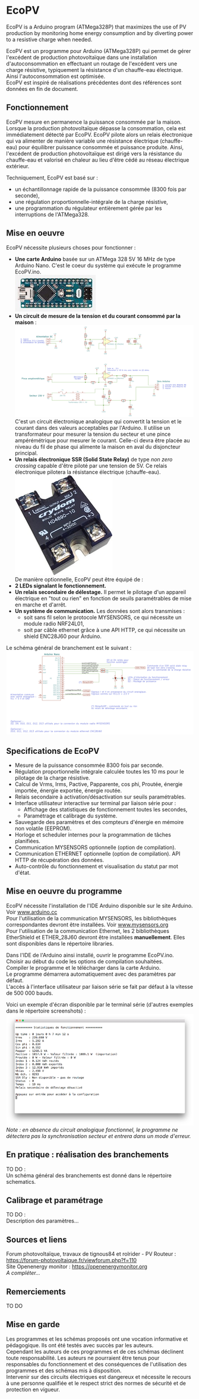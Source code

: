 # EcoPV
EcoPV is a Arduino program (ATMega328P) that maximizes the use of PV production by monitoring home energy consumption and by diverting power to a resistive charge when needed.  
 
EcoPV est un programme pour Arduino (ATMega328P) qui permet de gérer l'excédent de production photovoltaïque dans une installation d'autoconsommation en effectuant un routage de l'excédent vers une charge résistive, typiquement la résistance d'un chauffe-eau électrique. Ainsi l'autoconsommation est optimisée.  
EcoPV est inspiré de réalisations précédentes dont des références sont données en fin de document.  

## Fonctionnement  
EcoPV mesure en permanence la puissance consommée par la maison. Lorsque la production photovoltaïque dépasse la consommation, cela est immédiatement détecté par EcoPV. EcoPV pilote alors un relais électronique qui va alimenter de manière variable une résistance électrique (chauffe-eau) pour équilibrer puissance consommée et puissance produite. Ainsi, l'excédent de production photovoltaïque est dirigé vers la résistance du chauffe-eau et valorisé en chaleur au lieu d'être cédé au réseau électrique extérieur.  
  
Techniquement, EcoPV est basé sur :  
* un échantillonnage rapide de la puissance consommée (8300 fois par seconde),  
* une régulation proportionnelle-intégrale de la charge résistive,  
* une programmation du régulateur entièrement gérée par les interruptions de l'ATMega328.  
  
## Mise en oeuvre  
EcoPV nécessite plusieurs choses pour fonctionner :  
* **Une carte Arduino** basée sur un ATMega 328 5V 16 MHz de type Arduino Nano. C'est le coeur du système qui exécute le programme EcoPV.ino.  
![Arduino Nano](devices/ArduinoNano.jpg)  
* **Un circuit de mesure de la tension et du courant consommé par la maison** :  
![EcoPV Analog circuit](schematics/EcoPV_analog.png)  
C'est un circuit électronique analogique qui convertit la tension et le courant dans des valeurs acceptables par l'Arduino. Il utilise un transformateur pour mesurer la tension du secteur et une pince ampérémétrique pour mesurer le courant. Celle-ci devra être placée au niveau du fil de phase qui alimente la maison en aval du disjoncteur principal.  
* **Un relais électronique SSR (Solid State Relay)** de type *non zero crossing* capable d'être piloté par une tension de 5V. Ce relais électronique pilotera la résistance électrique (chauffe-eau).  
![Solid State Relay](devices/solid-state-relay-random-firing.jpg)  
De manière optionnelle, EcoPV peut être équipé de :  
* **2 LEDs signalant le fonctionnement.**  
* **Un relais secondaire de délestage.** Il permet le pilotage d'un appareil électrique en "tout ou rien" en fonction de seuils paramétrables de mise en marche et d'arrêt.  
* **Un système de communication.** Les données sont alors transmises :
  * soit sans fil selon le protocole MYSENSORS, ce qui nécessite un module radio NRF24L01,
  * soit par câble ethernet grâce à une API HTTP, ce qui nécessite un shield ENC28J60 pour Arduino.  
  
Le schéma général de branchement est le suivant :  
![EcoPV overview](schematics/EcoPV_arduinoNano.png)
  
## Specifications de EcoPV  
* Mesure de la puissance consommée 8300 fois par seconde.  
* Régulation proportionnelle intégrale calculée toutes les 10 ms pour le pilotage de la charge résistive.  
* Calcul de Vrms, Irms, Pactive, Papparente, cos phi, Proutée, énergie importée, énergie exportée, énergie routée.  
* Relais secondaire à activation/désactivation sur seuils paramétrables.  
* Interface utilisateur interactive sur terminal par liaison série pour :  
  * Affichage des statistiques de fonctionnement toutes les secondes,  
  * Paramétrage et calibrage du système.  
* Sauvegarde des paramètres et des compteurs d'énergie en mémoire non volatile (EEPROM).  
* Horloge et scheduler internes pour la programmation de tâches planifiées.   
* Communication MYSENSORS optionnelle (option de compilation).  
* Communication ETHERNET optionnelle (option de compilation). API HTTP de récupération des données.  
* Auto-contrôle du fonctionnement et visualisation du statut par mot d'état.  
  
## Mise en oeuvre du programme  
EcoPV nécessite l'installation de l'IDE Arduino disponible sur le site Arduino. Voir www.arduino.cc  
Pour l'utilisation de la communication MYSENSORS, les bibliothèques correspondantes devront être installées. Voir www.mysensors.org  
Pour l'utilisation de la communication Ethernet, les 2 bibliothèques EtherShield et ETHER_28J60 devront être installées **manuellement**. Elles sont disponibles dans le répertoire libraries.  
  
Dans l'IDE de l'Arduino ainsi installé, ouvrir le programme EcoPV.ino.  
Choisir au début du code les options de compilation souhaitées.  
Compiler le programme et le télécharger dans la carte Arduino.  
Le programme démarrera automatiquement avec des paramètres par défaut.  
L'accès à l'interface utilisateur par liaison série se fait par défaut à la vitesse de 500 000 bauds. 
  
Voici un exemple d'écran disponible par le terminal série (d'autres exemples dans le répertoire screenshots) :  
![EcoPV Screenshot Statistiques](screenshots/Statistiques.png)
*Note : en absence du circuit analogique fonctionnel, le programme ne détectera pas la synchronisation secteur et entrera dans un mode d'erreur.*  
  
## En pratique : réalisation des branchements  
TO DO :  
Un schéma général des branchements est donné dans le répertoire schematics.  
  
## Calibrage et paramétrage  
TO DO :   
Description des paramètres...  
  
## Sources et liens  
Forum photovoltaïque, travaux de tignous84 et rolrider - PV Routeur : https://forum-photovoltaique.fr/viewforum.php?f=110  
Site Openenergy monitor : https://openenergymonitor.org  
*A compléter...*  
  
## Remerciements  
TO DO  
  
## Mise en garde  
Les programmes et les schémas proposés ont une vocation informative et pédagogique. Ils ont été testés avec succès par les auteurs.  
Cependant les auteurs de ces programmes et de ces schémas déclinent toute responsabilité. Les auteurs ne pourraient être tenus pour responsables du fonctionnement et des conséquences de l'utilisation des programmes et des schémas mis à disposition.  
Intervenir sur des circuits électriques est dangereux et nécessite le recours à une personne qualifiée et le respect strict des normes de sécurité et de protection en vigueur.
